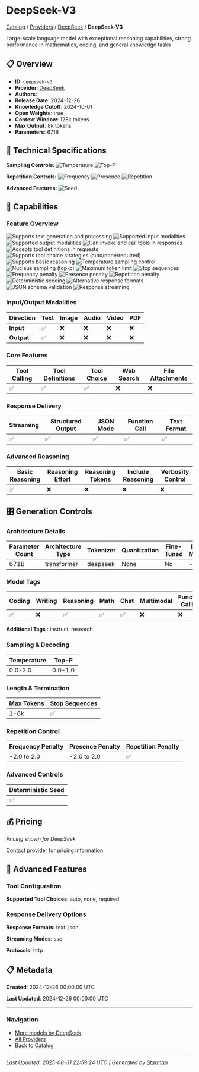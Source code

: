 # DeepSeek-V3
  
[Catalog](../../../..) / [Providers](../../..) / [DeepSeek](../..) / **DeepSeek-V3**


Large-scale language model with exceptional reasoning capabilities,  strong performance in mathematics, coding, and general knowledge tasks

  
  
## 📋 Overview
  
- **ID**: `deepseek-v3`
- **Provider**: [DeepSeek](../)
- **Authors**: 
- **Release Date**: 2024-12-26
- **Knowledge Cutoff**: 2024-10-01
- **Open Weights**: true
- **Context Window**: 128k tokens
- **Max Output**: 8k tokens
- **Parameters**: 671B
  
## 🔬 Technical Specifications
  
**Sampling Controls:** ![Temperature](https://img.shields.io/badge/temperature-supported-red) ![Top-P](https://img.shields.io/badge/top__p-supported-red)

**Repetition Controls:** ![Frequency](https://img.shields.io/badge/frequency__penalty-supported-purple) ![Presence](https://img.shields.io/badge/presence__penalty-supported-purple) ![Repetition](https://img.shields.io/badge/repetition__penalty-supported-purple)

**Advanced Features:** ![Seed](https://img.shields.io/badge/seed-deterministic-green)
  
  
## 🎯 Capabilities
  
### Feature Overview
  
![Supports text generation and processing](https://img.shields.io/badge/text-✓-blue) ![Supported input modalities](https://img.shields.io/badge/input-text-teal) ![Supported output modalities](https://img.shields.io/badge/output-text-cyan) ![Can invoke and call tools in responses](https://img.shields.io/badge/tool__calls-✓-yellow) ![Accepts tool definitions in requests](https://img.shields.io/badge/tools-✓-yellow) ![Supports tool choice strategies (auto/none/required)](https://img.shields.io/badge/tool__choice-✓-yellow) ![Supports basic reasoning](https://img.shields.io/badge/reasoning-✓-lime) ![Temperature sampling control](https://img.shields.io/badge/temperature-core-red) ![Nucleus sampling (top-p)](https://img.shields.io/badge/top__p-core-red) ![Maximum token limit](https://img.shields.io/badge/max__tokens-core-blue) ![Stop sequences](https://img.shields.io/badge/stop-core-blue) ![Frequency penalty](https://img.shields.io/badge/frequency__penalty-core-purple) ![Presence penalty](https://img.shields.io/badge/presence__penalty-core-purple) ![Repetition penalty](https://img.shields.io/badge/repetition__penalty-advanced-purple) ![Deterministic seeding](https://img.shields.io/badge/seed-advanced-green) ![Alternative response formats](https://img.shields.io/badge/format__response-✓-cyan) ![JSON schema validation](https://img.shields.io/badge/structured__outputs-✓-cyan) ![Response streaming](https://img.shields.io/badge/streaming-✓-cyan)
  
  
### Input/Output Modalities
  
| Direction | Text | Image | Audio | Video | PDF |
|---------|---------|---------|---------|---------|---------|
| **Input** | ✅ | ❌ | ❌ | ❌ | ❌ |
| **Output** | ✅ | ❌ | ❌ | ❌ | ❌ |

  
### Core Features
  
| Tool Calling | Tool Definitions | Tool Choice | Web Search | File Attachments |
|---------|---------|---------|---------|---------|
| ✅ | ✅ | ✅ | ❌ | ❌ |

  
### Response Delivery
  
| Streaming | Structured Output | JSON Mode | Function Call | Text Format |
|---------|---------|---------|---------|---------|
| ✅ | ✅ | ✅ | ✅ | ✅ |

  
### Advanced Reasoning
  
| Basic Reasoning | Reasoning Effort | Reasoning Tokens | Include Reasoning | Verbosity Control |
|---------|---------|---------|---------|---------|
| ✅ | ❌ | ❌ | ❌ | ❌ |

  
## 🎛️ Generation Controls
  
### Architecture Details
  
| Parameter Count | Architecture Type | Tokenizer | Quantization | Fine-Tuned | Base Model |
|---------|---------|---------|---------|---------|---------|
| 671B | transformer | deepseek | None | No | - |

  
### Model Tags
  
| Coding | Writing | Reasoning | Math | Chat | Multimodal | Function Calling |
|---------|---------|---------|---------|---------|---------|---------|
| ✅ | ❌ | ✅ | ✅ | ✅ | ❌ | ❌ |

  
  
**Additional Tags**
: instruct, research
  
### Sampling & Decoding
  
| Temperature | Top-P |
|---------|---------|
| 0.0-2.0 | 0.0-1.0 |

  
### Length & Termination
  
| Max Tokens | Stop Sequences |
|---------|---------|
| 1-8k | ✅ |

  
### Repetition Control
  
| Frequency Penalty | Presence Penalty | Repetition Penalty |
|---------|---------|---------|
| -2.0 to 2.0 | -2.0 to 2.0 | ✅ |

  
### Advanced Controls
  
| Deterministic Seed |
|---------|
| ✅ |

  
## 💰 Pricing
  
*Pricing shown for DeepSeek*
  
  
Contact provider for pricing information.
  
## 🚀 Advanced Features
  
### Tool Configuration
  
**Supported Tool Choices**: auto, none, required
  
  
### Response Delivery Options
  
**Response Formats**: text, json
  
**Streaming Modes**: sse
  
**Protocols**: http
  
  
## 📋 Metadata
  
**Created**: 2024-12-26 00:00:00 UTC
  
**Last Updated**: 2024-12-26 00:00:00 UTC
  
  
---
  
  
### Navigation

- [More models by DeepSeek](../)
- [All Providers](../../../../providers)
- [Back to Catalog](../../../..)


---
_Last Updated: 2025-08-31 22:59:24 UTC | Generated by [Starmap](https://github.com/agentstation/starmap)_
